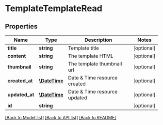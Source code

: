 # TemplateTemplateRead

## Properties
Name | Type | Description | Notes
------------ | ------------- | ------------- | -------------
**title** | **string** | Template title | [optional] 
**content** | **string** | The template HTML | [optional] 
**thumbnail** | **string** | The template thumbnail url | [optional] 
**created_at** | [**\DateTime**](\DateTime.md) | Date &amp; Time resource created | [optional] 
**updated_at** | [**\DateTime**](\DateTime.md) | Date &amp; Time resource updated | [optional] 
**id** | **string** |  | [optional] 

[[Back to Model list]](../../README.md#documentation-for-models) [[Back to API list]](../../README.md#documentation-for-api-endpoints) [[Back to README]](../../README.md)

